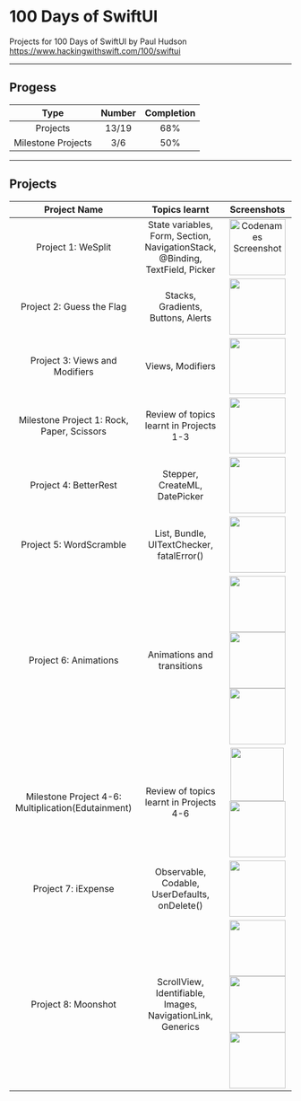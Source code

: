 # 100 Days of SwiftUI
Projects for 100 Days of SwiftUI by Paul Hudson  
https://www.hackingwithswift.com/100/swiftui  

--------------------------------------------------
## Progess 

| Type    | Number | Completion |
| :----------: | :---------: | :---------:
| Projects | 13/19 | 68% |
| Milestone Projects  | 3/6  | 50% |  

--------------------------------------------------

## Projects


| Project Name | Topics learnt | Screenshots |
| :----------: | :----------: | :----------: |
| Project 1: WeSplit | State variables, Form, Section, NavigationStack, <br> @Binding, TextField, Picker | <img src="https://github.com/aarsinh/100-days-of-swiftui/assets/148481261/1e4f0482-e72d-47d9-91c8-689244d8c06a" alt="Codenames Screenshot" width="100"> |
| Project 2: Guess the Flag | Stacks, Gradients, Buttons, Alerts | <img src="https://github.com/aarsinh/100-days-of-swiftui/assets/148481261/706d20bd-c0b0-4abc-8318-116c4d3dcf39" width="100">|
| Project 3: Views and Modifiers | Views, Modifiers |<img src="https://github.com/aarsinh/100-days-of-swiftui/assets/148481261/9bb50512-f35f-4f7a-878f-68713753cc8b" width="100"> |
| Milestone Project 1: Rock, Paper, Scissors | Review of topics learnt in Projects 1-3 | <img src="https://github.com/aarsinh/100-days-of-swiftui/assets/148481261/38dcaafe-6d1c-43f4-b056-25f259fddbb6" width="100"> |
| Project 4: BetterRest | Stepper, CreateML, DatePicker | <img src="https://github.com/aarsinh/100-days-of-swiftui/assets/148481261/f45904e8-9a71-4bc4-b375-bb5f930fe71e" width="100"> |
| Project 5: WordScramble | List, Bundle, UITextChecker, fatalError() | <img src="https://github.com/aarsinh/100-days-of-swiftui/assets/148481261/7c8a4a33-5fed-4d74-a9bc-bb841e359754" width="100"> |
| Project 6: Animations | Animations and transitions | <img src=https://github.com/aarsinh/100-days-of-swiftui/assets/148481261/cdd2fa87-bce4-4152-91f8-0e072e7aa9aa width="100"> <img src="https://github.com/aarsinh/100-days-of-swiftui/assets/148481261/cd7a0ea6-78bd-4476-ac67-76aa176ad420" width="100"> <img src="https://github.com/aarsinh/100-days-of-swiftui/assets/148481261/d0e109c6-ef9a-4030-ac88-b1c4877f70e6" width="100"> |
| Milestone Project 4-6: Multiplication(Edutainment) | Review of topics learnt in Projects 4-6 | <img src="https://github.com/aarsinh/100-days-of-swiftui/assets/148481261/a3f4cbae-eb9d-4300-99c1-376dbb6c4c95" width="95"> <img src="https://github.com/aarsinh/100-days-of-swiftui/assets/148481261/727ffa54-0972-4999-b634-ed9011c5d5ba" width="100"> |
| Project 7: iExpense | Observable, Codable, UserDefaults, onDelete() | <img src="https://github.com/aarsinh/100-days-of-swiftui/assets/148481261/5b52dbc5-7d70-4c7f-89dc-ceea9d61b1b7" width="100"> |
| Project 8: Moonshot | ScrollView, Identifiable, Images, NavigationLink, Generics | <img src="https://github.com/aarsinh/100-days-of-swiftui/assets/148481261/ab2f7779-9421-43c8-bdcd-ffb61034ceb3" width="100"> <img src="https://github.com/aarsinh/100-days-of-swiftui/assets/148481261/4c0a4b16-af92-4ffd-bc15-b327c79f65d3" width="100"> <img src="https://github.com/aarsinh/100-days-of-swiftui/assets/148481261/548fc09c-a00f-456f-8ba2-0d68f6cf82b7" width="100"> |










  


